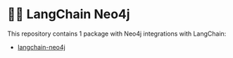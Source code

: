 # 🦜️🔗 LangChain Neo4j

This repository contains 1 package with Neo4j integrations with LangChain:

- [langchain-neo4j](https://pypi.org/project/langchain-neo4j/)
